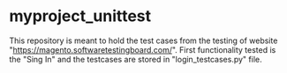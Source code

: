 # myproject_unittest
This repository is meant to hold the test cases from the testing of website "https://magento.softwaretestingboard.com/".
First functionality tested is the "Sing In" and the testcases are stored in "login_testcases.py" file.

